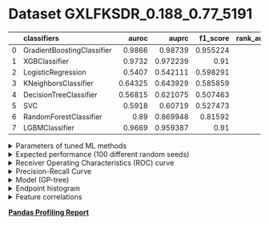 # Dataset GXLFKSDR_0.188_0.77_5191

|    | classifiers                |   auroc |    auprc |   f1_score |   rank_auroc |   rank_auprc |   rank_f1 |
|---:|:---------------------------|--------:|---------:|-----------:|-------------:|-------------:|----------:|
|  0 | GradientBoostingClassifier | 0.9866  | 0.98739  |   0.955224 |            1 |            1 |         1 |
|  1 | XGBClassifier              | 0.9732  | 0.972239 |   0.91     |            2 |            2 |         2 |
|  2 | LogisticRegression         | 0.5407  | 0.542111 |   0.598291 |            8 |            8 |         5 |
|  3 | KNeighborsClassifier       | 0.64325 | 0.643929 |   0.585859 |            5 |            5 |         6 |
|  4 | DecisionTreeClassifier     | 0.56815 | 0.621075 |   0.507463 |            7 |            6 |         8 |
|  5 | SVC                        | 0.5918  | 0.60719  |   0.527473 |            6 |            7 |         7 |
|  6 | RandomForestClassifier     | 0.89    | 0.869948 |   0.81592  |            4 |            4 |         4 |
|  7 | LGBMClassifier             | 0.9669  | 0.959387 |   0.91     |            3 |            3 |         2 |


<details>
<summary>Parameters of tuned ML methods</summary>


```
GradientBoostingClassifier(ccp_alpha=0.0, criterion='friedman_mse', init=None,
                           learning_rate=0.48032974115967586, loss='deviance',
                           max_depth=8, max_features=None, max_leaf_nodes=None,
                           min_impurity_decrease=0.0, min_impurity_split=None,
                           min_samples_leaf=10, min_samples_split=2,
                           min_weight_fraction_leaf=0.0, n_estimators=100,
                           n_iter_no_change=17, presort='deprecated',
                           random_state=5191, subsample=1.0, tol=1e-07,
                           validation_fraction=0.03, verbose=0,
                           warm_start=False)
XGBClassifier(alpha=0.0007869442389502372, base_score=0.5, booster='dart',
              colsample_bylevel=1, colsample_bynode=1, colsample_bytree=1,
              eta=0.6850175130011922, eval_metric='logloss', gamma=0.0,
              gpu_id=-1, importance_type='gain', interaction_constraints=None,
              learning_rate=0.685017526, max_delta_step=0, max_depth=5,
              min_child_weight=1, missing=nan, monotone_constraints=None,
              n_estimators=94, n_jobs=0, num_parallel_tree=1,
              objective='binary:logistic', random_state=5191,
              reg_alpha=0.000786944234, reg_lambda=22.310615753774773,
              scale_pos_weight=1, subsample=1, tree_method=None,
              validate_parameters=False, verbosity=None)
LogisticRegression(C=44.10012251965829, class_weight=None, dual=True,
                   fit_intercept=True, intercept_scaling=1, l1_ratio=None,
                   max_iter=100, multi_class='auto', n_jobs=None, penalty='l2',
                   random_state=5191, solver='liblinear', tol=0.0001, verbose=0,
                   warm_start=False)
KNeighborsClassifier(algorithm='auto', leaf_size=30, metric='euclidean',
                     metric_params=None, n_jobs=None, n_neighbors=8, p=5,
                     weights='distance')
DecisionTreeClassifier(ccp_alpha=0.0, class_weight=None, criterion='entropy',
                       max_depth=10, max_features='auto', max_leaf_nodes=None,
                       min_impurity_decrease=0.0, min_impurity_split=None,
                       min_samples_leaf=7, min_samples_split=12,
                       min_weight_fraction_leaf=0.0, presort='deprecated',
                       random_state=5191, splitter='best')
SVC(C=0.5616232751521862, break_ties=False, cache_size=200,
    class_weight='balanced', coef0=7.1000000000000005,
    decision_function_shape='ovr', degree=4, gamma='auto', kernel='rbf',
    max_iter=-1, probability=True, random_state=5191, shrinking=True,
    tol=0.00016606239335696557, verbose=False)
RandomForestClassifier(bootstrap=True, ccp_alpha=0.0, class_weight=None,
                       criterion='entropy', max_depth=10, max_features=None,
                       max_leaf_nodes=None, max_samples=None,
                       min_impurity_decrease=0.0, min_impurity_split=None,
                       min_samples_leaf=2, min_samples_split=4,
                       min_weight_fraction_leaf=0.0, n_estimators=52,
                       n_jobs=None, oob_score=False, random_state=5191,
                       verbose=0, warm_start=False)
LGBMClassifier(boosting_type='gbdt', class_weight=None, colsample_bytree=1.0,
               importance_type='split', learning_rate=0.1, max_depth=10,
               metric='binary_logloss', min_child_samples=20,
               min_child_weight=0.001, min_split_gain=0.0, n_estimators=94,
               n_jobs=-1, num_leaves=109, objective='binary', random_state=5191,
               reg_alpha=0.0, reg_lambda=0.0, silent=True, subsample=1.0,
               subsample_for_bin=200000, subsample_freq=0)
```

</details>

<details>
<summary>Expected performance (100 different random seeds)</summary>
<img src='GXLFKSDR_0.188_0.77_5191-box.svg' width=40% />
</details>

<details>
<summary>Receiver Operating Characteristics (ROC) curve</summary>
<img src='GXLFKSDR_0.188_0.77_5191-roc.svg' width=40% />
</details>

<details>
<summary>Precision-Recall Curve</summary>
<img src='GXLFKSDR_0.188_0.77_5191-prc.svg' width=40% />
</details>

<details>
<summary>Model (GP-tree)</summary>
<img src='GXLFKSDR_0.188_0.77_5191-model.svg' height=10% />
</details>

<details>
<summary>Endpoint histogram</summary>
<img src='GXLFKSDR_0.188_0.77_5191-endpoint.svg' width=40% />
</details>

<details>
<summary>Feature correlations</summary>
<img src='GXLFKSDR_0.188_0.77_5191-corr.svg' width=40% />
</details>

[**Pandas Profiling Report**](https://epistasislab.github.io/digen/profile/GXLFKSDR_0.188_0.77_5191.html)